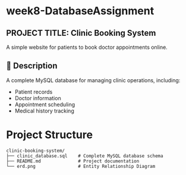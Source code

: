 
# week8-DatabaseAssignment

## PROJECT TITLE: Clinic Booking System

A simple website for patients to book doctor appointments online.

## 📖 Description
A complete MySQL database for managing clinic operations, including:
- Patient records
- Doctor information
- Appointment scheduling
- Medical history tracking

# Project Structure

    clinic-booking-system/
    ├── clinic_database.sql    # Complete MySQL database schema
    ├── README.md              # Project documentation
    └── erd.png                # Entity Relationship Diagram
